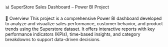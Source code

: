 📊 SuperStore Sales Dashboard – Power BI Project

🚀 Overview
This project is a comprehensive Power BI dashboard developed to analyze and visualize sales performance, customer behavior, and product trends using the Superstore dataset. It offers interactive reports with key performance indicators (KPIs), time-based insights, and category breakdowns to support data-driven decisions.
